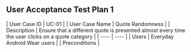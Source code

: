 ## User Acceptance Test Plan 1
| User Case ID | UC-01 |
| User Case Name | Quote Randomness |
| Description | Ensure that a different quote is presented almost every time the user clicks on a quote category |
| ---- | ---- | 
| Users | Everyday Android Wear users |
| Preconditions |
